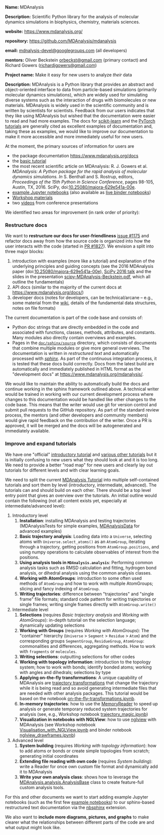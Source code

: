 __Name:__ MDAnalysis

__Description:__ Scientific Python library for the analysis of molecular dynamics simulations in biophysics, chemistry, materials sciences.

__website:__ https://www.mdanalysis.org/

__repository:__ https://github.com/MDAnalysis/mdanalysis

__email:__ <mdnalysis-devel@googlegroups.com> (all developers)

__mentors:__ Oliver Beckstein <orbeckst@gmail.com> (primary contact) and Richard Gowers (<richardjgowers@gmail.com>)

__Project name:__ Make it easy for new users to analyze _their_ data  

__Description:__ MDAnalysis is a Python library that provides an abstract and object-oriented interface to data from particle-based simulations (primarily molecular dynamics simulations), which are widely used for simulating diverse systems such as the interaction of drugs with biomolecules or new materials. MDAnalysis is widely used in the scientific community and is written by scientists for scientists. Feedback from our users indicates that they like using MDAnalysis but wished that the documentation were easier to read and had more examples. The docs for [scikit-learn](https://scikit-learn.org/stable/index.html) and the [PyTorch tutorials](https://pytorch.org/tutorials/index.html) are generally cited as excellent examples of documentation and, taking these as examples, we would like to improve our documentation to make it more accessible and more immediately useful for new users. 

At the moment, the primary sources of information for users are
- the package documentation https://www.mdanalysis.org/docs
- the [basic tutorial](https://www.mdanalysis.org/MDAnalysisTutorial/)
- the most recent scientific article on MDAnalysis: R. J. Gowers et al. _MDAnalysis: A Python package for the rapid analysis of molecular dynamics simulations._ _In_ S. Benthall and S. Rostrup, editors, _Proceedings of the 15th Python in Science Conference_, pages 98-105, Austin, TX, 2016. SciPy, doi:[10.25080/majora-629e541a-00e](https://doi.org/10.25080/majora-629e541a-00e).
- [example Jupyter notebooks](http://nbviewer.jupyter.org/github/MDAnalysis/binder-notebook/tree/master/notebooks/) (also available as [live binder notebooks](https://mybinder.org/v2/gh/MDAnalysis/binder-notebook/master?filepath=notebooks))
- [Workshop materials](https://www.mdanalysis.org/WorkshopHackathon2018/)
- two [videos](https://www.mdanalysis.org/pages/learning_MDAnalysis/#videos) from conference presentations

We identified two areas for improvement (in rank order of priority):

### Restructure docs

We want to **restructure our docs for user-friendliness** [issue #1175](https://github.com/MDAnalysis/mdanalysis/issues/1175) and refactor docs away from how the source code is organized into how the user interacts with the code (started in [PR #1827](https://github.com/MDAnalysis/mdanalysis/pull/1827)). We envision a split into three major blocks:

1. introduction with examples (more like a tutorial) and explanation of the underlying principles and guiding concepts (see the 2016 MDAnalysis paper (doi:[10.25080/majora-629e541a-00e](https://doi.org/10.25080/majora-629e541a-00e)), [SciPy 2016 talk](https://www.mdanalysis.org/pages/learning_MDAnalysis/#introductory) and the slides in the presentation [scipy-MDAnalysis-Beckstein.pdf](https://github.com/MDAnalysis/scipy-2016/blob/master/presentation/scipy-MDAnalysis-Beckstein.pdf), which all outline the fundamentals)
2. API docs (similar to the majority of the current docs at https://www.mdanalysis.org/docs/)
3. developer docs (notes for developers, can be technical/arcane – e.g., some material from the [wiki](https://github.com/MDAnalysis/mdanalysis/wiki/), details of the fundamental data structures, notes on file formats)

The current documentation is part of the code base and consists of:
- Python doc strings that are directly embedded in the code and associated with functions, classes, methods, attributes, and constants. Many modules also directly contain overviews and examples.
- Pages in the [`doc/sphinx/source`](https://github.com/MDAnalysis/mdanalysis/tree/develop/package/doc/sphinx/source) directory, which consists of documents that combine multiple modules or give more general overviews.
The documentation is written in _restructured text_ and automatically processed with [_sphinx_](http://www.sphinx-doc.org/en/stable/). As part of the continuous integration process, it is tested that these docs build correctly. Docs from the latest build are automatically and immediately published in HTML format as the "development docs" at https://www.mdanalysis.org/mdanalysis/. 

We would like to maintain the ability to automatically build the docs and continue working in the sphinx framework outlined above. A technical writer would be trained in working with our current development process where changes to this documentation would be handled like other changes to the code base. This means that the writer would use git for version control and submit pull requests to the GitHub repository. As part of the standard review process, the mentors (and other developers and community members) would give rapid feedback on the contribution of the writer. Once a PR is approved, it will be merged and the docs will be autogenerated and immediately available.


### Improve and expand tutorials

We have one "official" [introductory tutorial](https://www.mdanalysis.org/MDAnalysisTutorial/) and [various other tutorials](https://www.mdanalysis.org/pages/learning_MDAnalysis/#tutorials) but it is initially confusing to new users what they should look at and it is too long. We need to provide a better "road map" for new users and clearly lay out tutorials for different levels and with clear learning goals. 

We need to split the current [MDAnalysis Tutorial](https://www.mdanalysis.org/MDAnalysisTutorial/) into multiple self-contained tutorials and sort them by level (introductory, intermediate, advanced). The tutorials can and should build on each other. There should be a top level entry point that gives an overview over the tutorials. An initial outline would contain the following (not all content exists yet, especially at intermediate/advanced level):

  1. Introductory level
     1. **Installation**: installing MDAnalysis and testing trajectories (MDAnalysisTests for simple examples, [MDAnalysisData](https://www.mdanalysis.org/MDAnalysisData/) for advanced examples)
     2. **Basic trajectory analysis**: Loading data into a `Universe`, selecting atoms with `Universe.select_atoms()` as an `AtomGroup`, iterating through a trajectory, getting positions from `AtomGroup.positions`, and using numpy operations to calculate observables of interest from the positions.
     3. **Using analysis tools in `MDAnalysis.analysis`**: Performing common analysis tasks such as RMSD calculation and fitting, hydrogen bond analysis, or dihedral analysis using the common analysis classes.
     4. **Working with AtomGroups**: introduction to some often used methods of `AtomGroup` and how to work with multiple AtomGroups; slicing and fancy indexing of `AtomGroup`.
     5. **Writing trajectories**: difference between "trajectories" and "single frame" file formats; standard code pattern for writing trajectories or single frames; writing single frames directly with `AtomGroup.write()`
  2. Intermediate level
     1. **Selections** (requires _Basic trajectory analysis_ and _Working with AtomGroups_): in-depth tutorial on the selection language; dynamically updating selections
     2. **Working with Groups** (requires _Working with AtomGroups_): The "container" hierarchy (`Universe` > `Segment` > `Residue` > `Atom`) and the corresponding groups `SegmentGroup`, `ResidueGroup`, `AtomGroup`: commonalities and differences, aggregating methods. How to work with `fragments` or `molecules`.
     3. **Writing selections**: outputting selections for other codes
     4. **Working with topology information**: introduction to the topology system; how to work with bonds; identify bonded atoms; working with angles and dihedrals; selections by type
     5. **Applying on-the-fly transformations**: A unique capability of MDAnalysis are [trajectory transformations](https://www.mdanalysis.org/docs/documentation_pages/trajectory_transformations.html) that change the trajectory while it is being read and so avoid generating intermediate files that are needed with other analysis packages. This tutorial would be based on the notebook [on-the-fly-transformations.ipynb](https://github.com/MDAnalysis/binder-notebook/blob/master/notebooks/transformations/on-the-fly-transformations.ipynb).
     6. **In-memory trajectories**: how to use the [MemoryReader](https://www.mdanalysis.org/docs/documentation_pages/coordinates/memory.html) to speed up analysis or generate temporary reduced system trajectories for analysis (see, e.g., Workshop notebook [trajectory_magic.ipynb](https://github.com/MDAnalysis/WorkshopHackathon2018/blob/master/01_IntroToMDAnalysis/notebooks/trajectory_magic.ipynb))
     7. **Visualization in notebooks with NGLView**: how to use [nglview](https://github.com/arose/nglview) with MDAnalysis (see Workshop notebook [Visualisation_with_NGLView.ipynb](https://github.com/MDAnalysis/WorkshopHackathon2018/blob/master/06_AdvancedTutorials/Visualisation_with_NGLView.ipynb) and binder notebook [nglview_drawframes.ipynb](https://github.com/MDAnalysis/binder-notebook/blob/master/notebooks/visualization/nglview_drawframes.ipynb))
  3. Advanced level
     1. **System building** (requires _Working with topology information_): how to add atoms or bonds or create simple topologies from scratch; generating initial coordinates
     2. **Extending file reading with own code** (requires _System building_): write a Reader for once own custom file format and dynamically add it to MDAnalysis
     3. **Write your own analysis class**: shows how to leverage the [MDAnalysis.analysis.AnalysisBase](https://www.mdanalysis.org/docs/documentation_pages/analysis/base.html) class to create feature-full custom analysis tools.


For this and other documents we want to start adding example Jupyter notebooks (such as the first few [example notebooks](https://github.com/MDAnalysis/binder-notebook/tree/master/notebooks)) to our sphinx-based restructured text documentation via the [nbsphinx](https://nbsphinx.readthedocs.io/en/0.4.2/) extension.

We also want to **include more diagrams, pictures, and graphs** to make clearer what the relationships between different parts of the code are and what output might look like.
